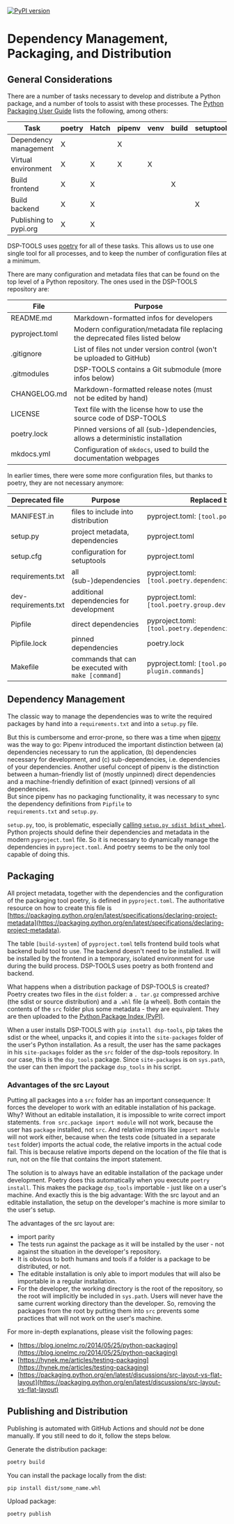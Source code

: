 [![PyPI version](https://badge.fury.io/py/dsp-tools.svg)](https://badge.fury.io/py/dsp-tools)

# Dependency Management, Packaging, and Distribution

## General Considerations

There are a number of tasks necessary to develop and distribute a Python package, and a number of tools to assist with 
these processes. The [Python Packaging User Guide](https://packaging.python.org) lists the following, among others:

| Task                   | poetry | Hatch | pipenv | venv | build | setuptools | flit | twine |
| ---------------------- | ------ | ----- | ------ | ---- | ----- | ---------- | ---- | ----- |
| Dependency management  | X      |       | X      |      |       |            |      |       |
| Virtual environment    | X      | X     | X      | X    |       |            |      |       |
| Build frontend         | X      | X     |        |      | X     |            |      |       |
| Build backend          | X      | X     |        |      |       | X          | X    |       |
| Publishing to pypi.org | X      | X     |        |      |       |            | X    | X     |

DSP-TOOLS uses [poetry](https://python-poetry.org) for all of these tasks. This allows us to use one single tool 
for all processes, and to keep the number of configuration files at a minimum. 

There are many configuration and metadata files that can be found on the top level of a Python repository. The ones 
used in the DSP-TOOLS repository are:

| File           | Purpose                                                                        |
| -------------- | ------------------------------------------------------------------------------ |
| README.md      | Markdown-formatted infos for developers                                        |
| pyproject.toml | Modern configuration/metadata file replacing the deprecated files listed below |
| .gitignore     | List of files not under version control (won't be uploaded to GitHub)          |
| .gitmodules    | DSP-TOOLS contains a Git submodule (more infos below)                          |
| CHANGELOG.md   | Markdown-formatted release notes (must not be edited by hand)                  |
| LICENSE        | Text file with the license how to use the source code of DSP-TOOLS             |
| poetry.lock    | Pinned versions of all (sub-)dependencies, allows a deterministic installation |
| mkdocs.yml     | Configuration of `mkdocs`, used to build the documentation webpages            |

In earlier times, there were some more configuration files, but thanks to poetry, they are not necessary anymore:

| Deprecated file      | Purpose                                             | Replaced by                                            |
| -------------------- | --------------------------------------------------- | ------------------------------------------------------ |
| MANIFEST.in          | files to include into distribution                  | pyproject.toml: `[tool.poetry.include]`                |
| setup.py             | project metadata, dependencies                      | pyproject.toml                                         |
| setup.cfg            | configuration for setuptools                        | pyproject.toml                                         |
| requirements.txt     | all (sub-)dependencies                              | pyproject.toml: `[tool.poetry.dependencies]`           |
| dev-requirements.txt | additional dependencies for development             | pyproject.toml: `[tool.poetry.group.dev.dependencies]` |
| Pipfile              | direct dependencies                                 | pyproject.toml: `[tool.poetry.dependencies]`           |
| Pipfile.lock         | pinned dependencies                                 | poetry.lock                                            |
| Makefile             | commands that can be executed with `make [command]` | pyproject.toml: `[tool.poetry-exec-plugin.commands]`   |



## Dependency Management

The classic way to manage the dependencies was to write the required packages by hand into a `requirements.txt` and 
into a `setup.py` file. 

But this is cumbersome and error-prone, so there was a time when [pipenv](https://pipenv.pypa.io/en/latest/) was the 
way to go: Pipenv introduced the important distinction between (a) dependencies necessary to run the application, 
(b) dependencies necessary for development, and (c) sub-dependencies, i.e. dependencies of your dependencies. Another 
useful concept of pipenv is the distinction between a human-friendly list of (mostly unpinned) direct dependencies and 
a machine-friendly definition of exact (pinned) versions of all dependencies.  
But since pipenv has no packaging functionality, it was necessary to sync the dependency definitions from `Pipfile` to  
`requirements.txt` and `setup.py`.  

`setup.py`, too, is problematic, especially 
[calling `setup.py sdist bdist_wheel`](https://blog.ganssle.io/articles/2021/10/setup-py-deprecated.html#summary). 
Python projects should define their dependencies and metadata in the modern `pyproject.toml` file. So it is 
necessary to dynamically manage the dependencies in `pyproject.toml`. And poetry seems to be the only tool capable 
of doing this.


## Packaging 

All project metadata, together with the dependencies and the configuration of the packaging tool poetry, is defined in 
`pyproject.toml`. The authoritative resource on how to create this file is 
[https://packaging.python.org/en/latest/specifications/declaring-project-metadata](https://packaging.python.org/en/latest/specifications/declaring-project-metadata).

The table `[build-system]` of `pyproject.toml` tells frontend build tools what backend build tool to use. The backend 
doesn't need to be installed. It will be installed by the frontend in a temporary, isolated environment for use during 
the build process. DSP-TOOLS uses poetry as both frontend and backend.

What happens when a distribution package of DSP-TOOLS is created? Poetry creates two files in the `dist` folder: a `.
tar.gz` compressed archive (the sdist or source distribution) and a `.whl` file (a wheel). Both contain the contents of 
the `src` folder plus some metadata - they are equivalent. They are then uploaded to the 
[Python Package Index (PyPI)](https://pypi.org/).  

When a user installs DSP-TOOLS with `pip install dsp-tools`, pip takes the sdist or the wheel, unpacks it, and copies 
it into the `site-packages` folder of the user's Python installation. As a result, the user has the same packages in 
his `site-packages` folder as the `src` folder of the dsp-tools repository. In our case, this is the `dsp_tools` 
package. Since `site-packages` is on `sys.path`, the user can then import the package `dsp_tools` in his script.


### Advantages of the src Layout

Putting all packages into a `src` folder has an important consequence: It forces the developer to work with an 
editable installation of his package. Why? Without an editable installation, it is impossible to write correct import 
statements. `from src.package import module` will not work, because the user has `package` installed, not `src`. And 
relative imports like `import module` will not work either, because when the tests code (situated in a separate 
`test` folder) imports the actual code, the relative imports in the actual code fail. This is because relative imports 
depend on the location of the file that is run, not on the file that contains the import statement. 

The solution is to always have an editable installation of the package under development. Poetry does this 
automatically when you execute `poetry install`. This makes the package `dsp_tools` importable - just like on a 
user's machine. And exactly this is the big advantage: With the src layout and an editable installation, the setup on 
the developer's machine is more similar to the user's setup. 

The advantages of the src layout are:

- import parity
- The tests run against the package as it will be installed by the user - not against the situation in the 
  developer's repository.
- It is obvious to both humans and tools if a folder is a package to be distributed, or not.
- The editable installation is only able to import modules that will also be importable in a regular installation.
- For the developer, the working directory is the root of the repository, so the root will implicitly be included in 
  `sys.path`. Users will never have the same current working directory than the developer. So, removing the packages 
  from the root by putting them into `src` prevents some practices that will not work on the user's machine. 

For more in-depth explanations, please visit the following pages:

- [https://blog.ionelmc.ro/2014/05/25/python-packaging](https://blog.ionelmc.ro/2014/05/25/python-packaging)
- [https://hynek.me/articles/testing-packaging](https://hynek.me/articles/testing-packaging)
- [https://packaging.python.org/en/latest/discussions/src-layout-vs-flat-layout](https://packaging.python.org/en/latest/discussions/src-layout-vs-flat-layout)


## Publishing and Distribution

Publishing is automated with GitHub Actions and should _not_ be done manually. If you still need to do it, follow the
steps below.

Generate the distribution package:

```bash
poetry build
```

You can install the package locally from the dist:

```bash
pip install dist/some_name.whl
```

Upload package:

```bash
poetry publish
```
